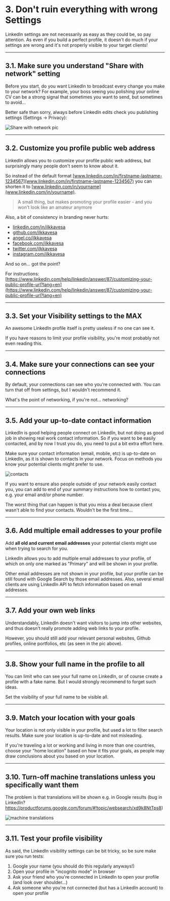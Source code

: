 # 3. Don't ruin everything with wrong Settings

LinkedIn settings are not necessarily as easy as they could be, so pay attention. As even if you build a perfect profile, it doesn't do much if your settings are wrong and it's not properly visible to your target clients!

---

## 3.1. Make sure you understand "Share with network" setting

Before you start, do you want LinkedIn to broadcast every change you make to your network? For example, your boss seeing you polishing your online CV can be a strong signal that sometimes you want to send, but sometimes to avoid...

Better safe than sorry, always before LinkedIn edits check you publishing settings (Settings -> Privacy):

![Share with network pic](pics/profile-edits.png)

---

## 3.2. Customize you profile public web address

LinkedIn allows you to customize your profile public web address, but surprisingly many people don't seem to know about it.

So instead of the default format [www.linkedin.com/in/firstname-lastname-1234567](www.linkedin.com/in/firstname-lastname-1234567) you can shorten it to [www.linkedin.com/in/yourname](www.linkedin.com/in/yourname). 

> A small thing, but makes promoting your profile easier - and you won't look like an amateur anymore

Also, a bit of consistency in branding never hurts:

- [linkedin.com/in/ilkkavesa](https://linkedin.com/in/ilkkavesa)
- [github.com/ilkkavesa](https://github.com/ilkkavesa)
- [angel.co/ilkkavesa](https://angel.co/ilkkavesa)
- [facebook.com/ilkkavesa](https://facebook.com/ilkkavesa)
- [twitter.com/ilkkavesa](https://twitter.com/ilkkavesa)
- [instagram.com/ilkkavesa](https://www.instagram.com/ilkkavesa)

And so on... got the point?

For instructions:
[https://www.linkedin.com/help/linkedin/answer/87/customizing-your-public-profile-url?lang=en](https://www.linkedin.com/help/linkedin/answer/87/customizing-your-public-profile-url?lang=en)

---

## 3.3. Set your Visibility settings to the MAX

An awesome LinkedIn profile itself is pretty useless if no one can see it.

If you have reasons to limit your profile visibility, you're most probably not even reading this.

---

## 3.4. Make sure your connections can see your connections

By default, your connections can see who you're connected with. You can turn that off from settings, but I wouldn't recommend it.

What's the point of networking, if you're not... networking?

---

## 3.5. Add your up-to-date contact information

LinkedIn is good helping people connect on LinkedIn, but not doing as good job in showing real work contact information. So if you want to be easily contacted, and by now I trust you do, you need to put a bit extra effort here.

Make sure your contact information (email, mobile, etc) is up-to-date on LinkedIn, as it is shown to contacts in your network. Focus on methods you know your potential clients might prefer to use.

![contacts](pics/contacts.png)

If you want to ensure also people outside of your network easily contact you, you can add to end of your summary instructions how to contact you, e.g. your email and/or phone number.

The worst thing that can happen is that you miss a deal because client wasn't able to find your contacts. Wouldn't be the first time...

---

## 3.6. Add multiple email addresses to your profile

Add **all old and current email addresses** your potential clients might use when trying to search for you.

LinkedIn allows you to add multiple email addresses to your profile, of which on only one marked as "Primary" and will be shown in your profile.

Other email addresses are not shown in your profile, but your profile can be still found with Google Search by those email addresses. Also, several email clients are using LinkedIn API to fetch information based on email addresses.

---

## 3.7. Add your own web links

Understandably, LinkedIn doesn't want visitors to jump into other websites, and thus doesn't really promote adding web links to your profile.

However, you should still add your relevant personal websites, Github profiles, online portfolios, etc (as seen in the pic above).

---

## 3.8. Show your full name in the profile to all

You can limit who can see your full name on LinkedIn, or of course create a profile with a fake name. But I would strongly recommend to forget such ideas.

Set the visibility of your full name to be visible all.

---

## 3.9. Match your location with your goals

Your location is not only visible in your profile, but used a lot to filter search results. Make sure your location is up-to-date and not misleading.

If you're traveling a lot or working and living in more than one countries, choose your "home location" based on how it fits your goals, as people may draw conclusions about you based on your location.

---

## 3.10. Turn-off machine translations unless you specifically want them

The problem is that translations will be shown e.g. in Google results (bug in LinkedIn? https://productforums.google.com/forum/#!topic/websearch/xd9k8NtTps8)

![machine translations](pics/machine-translated.png)

---

## 3.11. Test your profile visibility

As said, the LinkedIn visibility settings can be bit tricky, so be sure make sure you run tests:

1. Google your name (you should do this regularly anyways!)
2. Open your profile in "incognito mode" in browser
3. Ask your friend who you're connected in LinkedIn to open your profile (and look over shoulder...)
4. Ask someone who you're not connected (but has a LinkedIn account) to open your profile